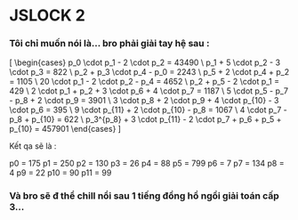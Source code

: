 # JSLOCK 2

### Tôi chỉ muốn nói là... bro phải giải tay hệ sau :

\[
\begin{cases}
p_0 \cdot p_1 - 2 \cdot p_2 = 43490 \\
p_1 + 5 \cdot p_2 - 3 \cdot p_3 = 822 \\
p_2 + p_3 \cdot p_4 - p_0 = 2243 \\
p_5 + 2 \cdot p_4 + p_2 = 1105 \\
20 \cdot p_1 - 2 \cdot p_2 - p_4 = 4652 \\
p_2 + p_5 - 2 \cdot p_1 = 429 \\
2 \cdot p_1 + p_2 + 3 \cdot p_6 + 4 \cdot p_7 = 1187 \\
5 \cdot p_5 - p_7 - p_8 + 2 \cdot p_9 = 3901 \\
3 \cdot p_8 + 2 \cdot p_9 + 4 \cdot p_{10} - 3 \cdot p_6 = 395 \\
9 \cdot p_{11} + 2 \cdot p_{10} - p_8 = 1067 \\
4 \cdot p_7 - p_8 + p_{10} = 622 \\
p_3^{p_8} + 3 \cdot p_{11} - 2 \cdot p_7 + p_6 + p_5 + p_{10} = 457901
\end{cases}
\]

Kết qa sẽ là : 

p0 = 175
p1 = 250
p2 = 130
p3 = 26
p4 = 88
p5 = 799
p6 = 7
p7 = 134
p8 = 4
p9 = 22
p10 = 90
p11 = 99

### Và bro sẽ đ thể chill nổi sau 1 tiếng đồng hồ ngồi giải toán cấp 3...